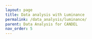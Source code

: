 ```yaml
---
layout: page
title: Data analysis with Luminance
permalink: /data_analysis/luminance/
parent: Data Analysis for CANDEL
nav_order: 5
---
```



